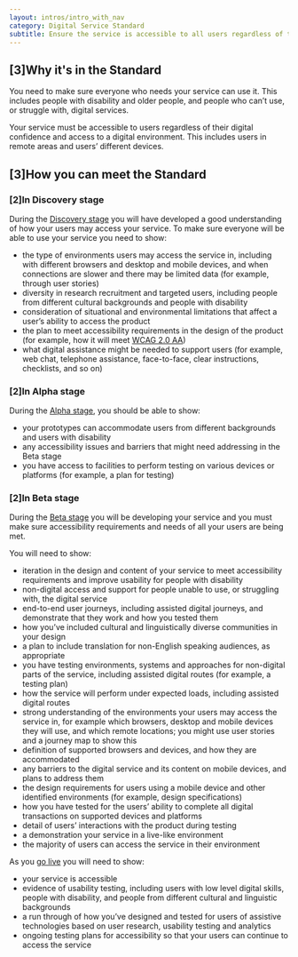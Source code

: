 ```yaml
---
layout: intros/intro_with_nav
category: Digital Service Standard
subtitle: Ensure the service is accessible to all users regardless of their ability and environment.
---
```


## [3]Why it's in the Standard

You need to make sure everyone who needs your service can use it. This includes people with disability and older people, and people who can’t use, or struggle with, digital services.

Your service must be accessible to users regardless of their digital confidence and access to a digital environment. This includes users in remote areas and users’ different devices.

## [3]How you can meet the Standard

### [2]In Discovery stage

During the [Discovery stage](/topics/service-design-delivery-process/discovery-stage/) you will have developed a good understanding of how your users may access your service. To make sure everyone will be able to use your service you need to show:

- the type of environments users may access the service in, including with different browsers and desktop and mobile devices, and when connections are slower and there may be limited data (for example, through user stories)
- diversity in research recruitment and targeted users, including people from different cultural backgrounds and people with disability
- consideration of situational and environmental limitations that affect a user’s ability to access the product
- the plan to meet accessibility requirements in the design of the product (for example, how it will meet [WCAG 2.0 AA](https://www.w3.org/WAI/intro/wcag))
- what digital assistance might be needed to support users (for example, web chat, telephone assistance, face-to-face, clear instructions, checklists, and so on)

### [2]In Alpha stage

During the [Alpha stage](/topics/service-design-delivery-process/alpha-stage/), you should be able to show:
- your prototypes can accommodate users from different backgrounds and users with disability
- any accessibility issues and barriers that might need addressing in the Beta stage
- you have access to facilities to perform testing on various devices or platforms (for example, a plan for testing)

### [2]In Beta stage

During the [Beta stage](/topics/service-design-delivery-process/beta-stage/) you will be developing your service and you must make sure accessibility requirements and needs of all your users are being met.

You will need to show:

- iteration in the design and content of your service to meet accessibility requirements and improve usability for people with disability
- non-digital access and support for people unable to use, or struggling with, the digital service
- end-to-end user journeys, including assisted digital journeys, and demonstrate that they work and how you tested them
- how you’ve included cultural and linguistically diverse communities in your design
- a plan to include translation for non-English speaking audiences, as appropriate
- you have testing environments, systems and approaches for non-digital parts of the service, including assisted digital routes (for example, a testing plan)
- how the service will perform under expected loads, including assisted digital routes
- strong understanding of the environments your users may access the service in, for example which browsers, desktop and mobile devices they will use, and which remote locations; you might use user stories and a journey map to show this
- definition of supported browsers and devices, and how they are accommodated
- any barriers to the digital service and its content on mobile devices, and plans to address them
- the design requirements for users using a mobile device and other identified environments (for example, design specifications)
- how you have tested for the users’ ability to complete all digital transactions on supported devices and platforms
- detail of users’ interactions with the product during testing
- a demonstration your service in a live-like environment
- the majority of users can access the service in their environment

As you [go live](/topics/service-design-delivery-process/live-stage/) you will need to show:

- your service is accessible
- evidence of usability testing, including users with low level digital skills, people with disability, and people from different cultural and linguistic backgrounds
- a run through of how you’ve designed and tested for users of assistive technologies based on user research, usability testing and analytics
- ongoing testing plans for accessibility so that your users can continue to access the service
